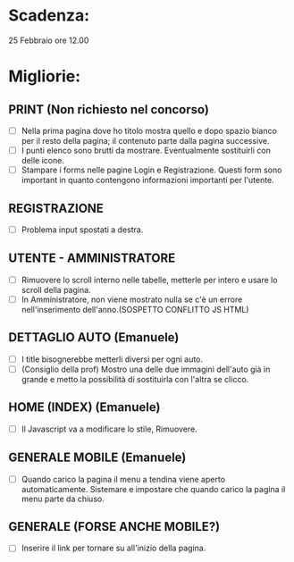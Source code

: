 # Scadenza:
25 Febbraio ore 12.00

# Migliorie:
## PRINT (Non richiesto nel concorso)
- [ ] Nella prima pagina dove ho titolo mostra quello e dopo spazio bianco per il resto della pagina; il contenuto parte dalla pagina successive.
- [ ] I punti elenco sono brutti da mostrare. Eventualmente sostituirli con delle icone.
- [ ] Stampare i forms nelle pagine Login e Registrazione. Questi form sono important in quanto contengono informazioni importanti per l'utente.

## REGISTRAZIONE
- [ ] Problema input spostati a destra.

## UTENTE - AMMINISTRATORE
- [ ] Rimuovere lo scroll interno nelle tabelle, metterle per intero e usare lo scroll della pagina.
- [ ] In Amministratore, non viene mostrato nulla se c'è un errore nell'inserimento dell'anno.(SOSPETTO CONFLITTO JS HTML)

## DETTAGLIO AUTO (Emanuele)
- [ ] I title bisognerebbe metterli diversi per ogni auto.
- [ ] (Consiglio della prof) Mostro una delle due immagini dell'auto già in grande e metto la possibilità di sostituirla con l'altra se clicco.

## HOME (INDEX) (Emanuele)
- [ ] Il Javascript va a modificare lo stile, Rimuovere.

## GENERALE MOBILE (Emanuele)
- [ ] Quando carico la pagina il menu a tendina viene aperto automaticamente. Sistemare e impostare che quando carico la pagina il menu parte da chiuso.

## GENERALE (FORSE ANCHE MOBILE?)
- [ ] Inserire il link per tornare su all'inizio della pagina.
